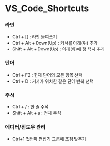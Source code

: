# VS_Code_Shortcuts

### 라인

- Ctrl + [] : 라인 들여쓰기
- Ctrl + Alt + Down(Up) : 커서를 아래(위) 추가
- Shift + Alt + Down(Up) : 아래(위)에 행 복사 추가

### 단어

- Ctrl + F2 : 현재 단어의 모든 항목 선택
- Ctrl + D : 커서가 위치한 같은 단어 반복 선택

### 주석

- Ctrl + / : 한 줄 주석
- Shift + Alt + a : 전체 주석

### 에디터/윈도우 관리
- Ctrl+1	첫번째 편집기 그룹에 초점 맞추기
